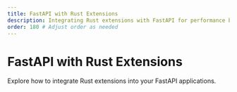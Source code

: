 ```yaml
---
title: FastAPI with Rust Extensions
description: Integrating Rust extensions with FastAPI for performance boosts.
order: 180 # Adjust order as needed
---
```


# FastAPI with Rust Extensions

Explore how to integrate Rust extensions into your FastAPI applications.
